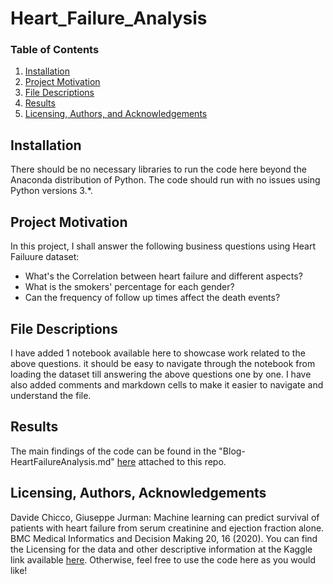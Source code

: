 # Heart_Failure_Analysis

### Table of Contents

1. [Installation](#installation)
2. [Project Motivation](#motivation)
3. [File Descriptions](#files)
4. [Results](#results)
5. [Licensing, Authors, and Acknowledgements](#licensing)

## Installation <a name="installation"></a>
There should be no necessary libraries to run the code here beyond the Anaconda distribution of Python.  The code should run with no issues using Python versions 3.*.

## Project Motivation<a name="motivation"></a>

In this project, I shall answer the following business questions using Heart Failuure dataset:

- What's the Correlation between heart failure and different aspects?
- What is the smokers' percentage for each gender?
- Can the frequency of follow up times affect the death events?


## File Descriptions <a name="files"></a>

I have added 1 notebook available here to showcase work related to the above questions.  it should be easy to navigate through the notebook  from loading the dataset till answering the above questions one by one.
I have also added comments and markdown cells to make it easier to navigate and understand the file.  


## Results<a name="results"></a>

The main findings of the code can be found in the "Blog-HeartFailureAnalysis.md" [here](https://github.com/telayat/House-Sales-Analysis/blob/main/Blog-HouseSalesAnalysis.md) attached to this repo.

## Licensing, Authors, Acknowledgements<a name="licensing"></a>

Davide Chicco, Giuseppe Jurman: Machine learning can predict survival of patients with heart failure from serum creatinine and ejection fraction alone. BMC Medical Informatics and Decision Making 20, 16 (2020).
You can find the Licensing for the data and other descriptive information at the Kaggle link available [here](https://www.kaggle.com/andrewmvd/heart-failure-clinical-data).  Otherwise, feel free to use the code here as you would like! 

